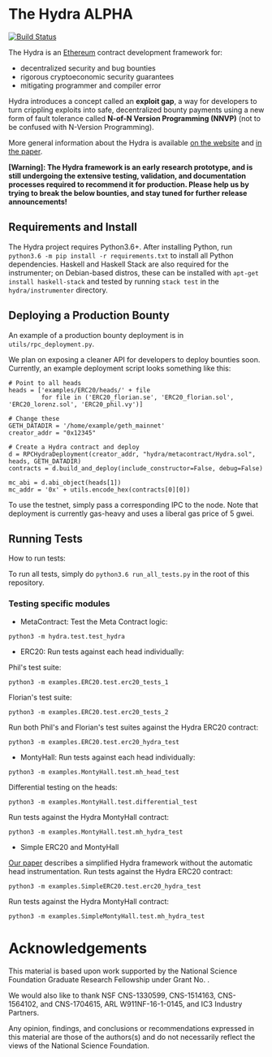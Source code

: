 # The Hydra ALPHA

[![Build Status](https://travis-ci.org/IC3Hydra/Hydra.svg?branch=master)](https://travis-ci.org/IC3Hydra/Hydra)

The Hydra is an [Ethereum](https://ethereum.org) contract development framework for: 

- decentralized security and bug bounties
- rigorous cryptoeconomic security guarantees
- mitigating programmer and compiler error

Hydra introduces a concept called an **exploit gap**, a way for developers to turn 
crippling exploits into safe, decentralized bounty payments using a new form of
fault tolerance called **N-of-N Version Programming (NNVP)** (not to be confused
with N-Version Programming). 

More general information about the Hydra is available [on the website](https://thehydra.io/)
and [in the paper](https://thehydra.io/paper.pdf).

**[Warning]: The Hydra framework is an early research prototype, and is still 
undergoing the extensive testing, validation, and documentation processes required 
to recommend it for production. Please help us by trying to break the below 
bounties, and stay tuned for further release announcements!**

## Requirements and Install

The Hydra project requires Python3.6+.  After installing Python, run
``python3.6 -m pip install -r requirements.txt`` to install all Python
dependencies.  Haskell and Haskell Stack are also required for the instrumenter;
on Debian-based distros, these can be installed with ``apt-get install haskell-stack``
and tested by running ``stack test`` in the ``hydra/instrumenter`` directory.

## Deploying a Production Bounty

An example of a production bounty deployment is in ``utils/rpc_deployment.py``.

We plan on exposing a cleaner API for developers to deploy bounties soon.  Currently,
an example deployment script looks something like this:

```
# Point to all heads
heads = ['examples/ERC20/heads/' + file
		 for file in ('ERC20_florian.se', 'ERC20_florian.sol', 'ERC20_lorenz.sol', 'ERC20_phil.vy')]

# Change these
GETH_DATADIR = '/home/example/geth_mainnet'
creator_addr = "0x12345"
	
# Create a Hydra contract and deploy
d = RPCHydraDeployment(creator_addr, "hydra/metacontract/Hydra.sol", heads, GETH_DATADIR)
contracts = d.build_and_deploy(include_constructor=False, debug=False)

mc_abi = d.abi_object(heads[1])
mc_addr = '0x' + utils.encode_hex(contracts[0][0])
```

To use the testnet, simply pass a corresponding IPC to the node.  Note that deployment
is currently gas-heavy and uses a liberal gas price of 5 gwei.

## Running Tests
How to run tests:

To run all tests, simply do ``python3.6 run_all_tests.py`` in the root of this repository.

### Testing specific modules

- MetaContract:
Test the Meta Contract logic:

`python3 -m hydra.test.test_hydra`

- ERC20: 
Run tests against each head individually:

Phil's test suite:

`python3 -m examples.ERC20.test.erc20_tests_1`

Florian's test suite:

`python3 -m examples.ERC20.test.erc20_tests_2`

Run both Phil's and Florian's test suites against the Hydra ERC20 contract:

`python3 -m examples.ERC20.test.erc20_hydra_test`

- MontyHall:
Run tests against each head individually:

`python3 -m examples.MontyHall.test.mh_head_test`

Differential testing on the heads:

`python3 -m examples.MontyHall.test.differential_test`

Run tests against the Hydra MontyHall contract:

`python3 -m examples.MontyHall.test.mh_hydra_test`

- Simple ERC20 and MontyHall

[Our paper](https://thehydra.io/paper.pdf) describes a simplified Hydra 
framework without the automatic head instrumentation. Run tests against the 
Hydra ERC20 contract:

`python3 -m examples.SimpleERC20.test.erc20_hydra_test`

Run tests against the Hydra MontyHall contract:

`python3 -m examples.SimpleMontyHall.test.mh_hydra_test`

# Acknowledgements

This material is based upon work supported by the National Science 
Foundation Graduate Research Fellowship under Grant No. .

We would also like to thank NSF CNS-1330599, CNS-1514163, CNS-1564102, 
and CNS-1704615, ARL W911NF-16-1-0145, and IC3 Industry Partners.

Any opinion, findings, and conclusions or recommendations expressed in 
this material are those of the authors(s) and do not necessarily 
reflect the views of the National Science Foundation.

